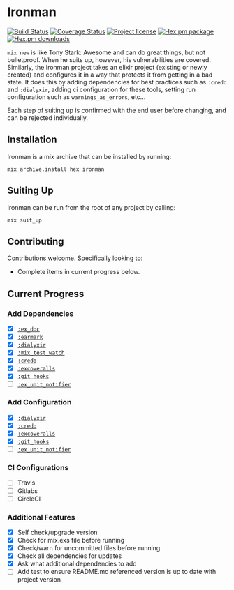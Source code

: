 # Ironman

[![Build Status](https://travis-ci.com/TheFirstAvenger/ironman.svg?branch=master)](https://travis-ci.com/TheFirstAvenger/ironman)
[![Coverage Status](https://coveralls.io/repos/github/TheFirstAvenger/ironman/badge.svg?branch=master)](https://coveralls.io/github/TheFirstAvenger/ironman?branch=master)
[![Project license](https://img.shields.io/hexpm/l/ironman.svg)](https://unlicense.org/)
[![Hex.pm package](https://img.shields.io/hexpm/v/ironman.svg)](https://hex.pm/packages/ironman)
[![Hex.pm downloads](https://img.shields.io/hexpm/dt/ironman.svg)](https://hex.pm/packages/ironman)

`mix new` is like Tony Stark: Awesome and can do great things, but not bulletproof. When he suits up, however, his vulnerabilities are covered. Similarly, the Ironman project takes an elixir project (existing or newly created) and configures it in a way that protects it from getting in a bad state. It does this by adding dependencies for best practices such as `:credo` and `:dialyxir`, adding ci configuration for these tools, setting run configuration such as `warnings_as_errors`, etc...

Each step of suiting up is confirmed with the end user before changing, and can be rejected individually.

## Installation

Ironman is a mix archive that can be installed by running:

`mix archive.install hex ironman`

## Suiting Up

Ironman can be run from the root of any project by calling:

`mix suit_up`

## Contributing

Contributions welcome. Specifically looking to:

* Complete items in current progress below.

## Current Progress

### Add Dependencies

* [X] [`:ex_doc`](https://github.com/elixir-lang/ex_doc)
* [X] [`:earmark`](https://github.com/pragdave/earmark)
* [X] [`:dialyxir`](https://github.com/jeremyjh/dialyxir)
* [X] [`:mix_test_watch`](https://github.com/lpil/mix-test.watch)
* [X] [`:credo`](https://github.com/rrrene/credo)
* [X] [`:excoveralls`](https://github.com/parroty/excoveralls)
* [X] [`:git_hooks`](https://github.com/qgadrian/elixir_git_hooks)
* [ ] [`:ex_unit_notifier`](https://github.com/navinpeiris/ex_unit_notifier)

### Add Configuration

* [X] [`:dialyxir`](https://github.com/jeremyjh/dialyxir)
* [X] [`:credo`](https://github.com/rrrene/credo)
* [X] [`:excoveralls`](https://github.com/parroty/excoveralls)
* [X] [`:git_hooks`](https://github.com/qgadrian/elixir_git_hooks)
* [ ] [`:ex_unit_notifier`](https://github.com/navinpeiris/ex_unit_notifier)

### CI Configurations

* [ ] Travis
* [ ] Gitlabs
* [ ] CircleCI

### Additional Features

* [X] Self check/upgrade version
* [X] Check for mix.exs file before running
* [X] Check/warn for uncommitted files before running
* [X] Check all dependencies for updates
* [X] Ask what additional dependencies to add
* [ ] Add test to ensure README.md referenced version is up to date with project version

